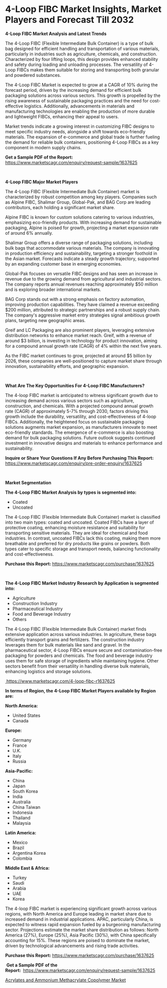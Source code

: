 <p><h1>4-Loop FIBC Market Insights, Market Players and Forecast Till 2032</h1></p><p><strong>4-Loop FIBC Market Analysis and Latest Trends</strong></p>
<p><p>The 4-Loop FIBC (Flexible Intermediate Bulk Container) is a type of bulk bag designed for efficient handling and transportation of various materials, particularly in industries such as agriculture, chemicals, and construction. Characterized by four lifting loops, this design provides enhanced stability and safety during loading and unloading processes. The versatility of 4-Loop FIBCs makes them suitable for storing and transporting both granular and powdered substances.</p><p>The 4-Loop FIBC Market is expected to grow at a CAGR of 10% during the forecast period, driven by the increasing demand for efficient bulk packaging solutions across various sectors. This growth is propelled by the rising awareness of sustainable packaging practices and the need for cost-effective logistics. Additionally, advancements in materials and manufacturing technologies are enabling the production of more durable and lightweight FIBCs, enhancing their appeal to users. </p><p>Market trends indicate a growing interest in customizing FIBC designs to meet specific industry needs, alongside a shift towards eco-friendly materials. The expansion of e-commerce and global trade is further fueling the demand for reliable bulk containers, positioning 4-Loop FIBCs as a key component in modern supply chains.</p></p>
<p><strong>Get a Sample PDF of the Report:&nbsp;</strong> <a href="https://www.marketscagr.com/enquiry/request-sample/1637625?utm_campaign=3199&utm_medium=2&utm_source=Github&utm_content=ia&utm_term=23032025&utm_id=4-loop-fibc">https://www.marketscagr.com/enquiry/request-sample/1637625</a></p>
<p>&nbsp;</p>
<p><strong>4-Loop FIBC Major Market Players</strong></p>
<p><p>The 4-Loop FIBC (Flexible Intermediate Bulk Container) market is characterized by robust competition among key players. Companies such as Alpine FIBC, Shalimar Group, Global-Pak, and BAG Corp are leading contributors, each holding a significant market share. </p><p>Alpine FIBC is known for custom solutions catering to various industries, emphasizing eco-friendly products. With increasing demand for sustainable packaging, Alpine is poised for growth, projecting a market expansion rate of around 6% annually.</p><p>Shalimar Group offers a diverse range of packaging solutions, including bulk bags that accommodate various materials. The company is innovating in production efficiency and sustainability, targeting a stronger foothold in the Asian market. Forecasts indicate a steady growth trajectory, supported by an expanding customer base in emerging economies.</p><p>Global-Pak focuses on versatile FIBC designs and has seen an increase in revenue due to the growing demand from agricultural and industrial sectors. The company reports annual revenues reaching approximately $50 million and is exploring broader international markets.</p><p>BAG Corp stands out with a strong emphasis on factory automation, improving production capabilities. They have claimed a revenue exceeding $200 million, attributed to strategic partnerships and a robust supply chain. The company's aggressive market entry strategies signal ambitious growth plans, targeting new geographic areas.</p><p>Greif and LC Packaging are also prominent players, leveraging extensive distribution networks to enhance market reach. Greif, with a revenue of around $3 billion, is investing in technology for product innovation, aiming for a compound annual growth rate (CAGR) of 4% within the next five years.</p><p>As the FIBC market continues to grow, projected at around $5 billion by 2026, these companies are well-positioned to capture market share through innovation, sustainability efforts, and geographic expansion.</p></p>
<p>&nbsp;</p>
<p><strong>What Are The Key Opportunities For 4-Loop FIBC Manufacturers?</strong></p>
<p><p>The 4-loop FIBC market is anticipated to witness significant growth due to increasing demand across various sectors such as agriculture, construction, and chemicals. With a projected compound annual growth rate (CAGR) of approximately 5-7% through 2030, factors driving this growth include the durability, versatility, and cost-effectiveness of 4-loop FIBCs. Additionally, the heightened focus on sustainable packaging solutions augments market expansion, as manufacturers innovate to meet eco-friendly standards. The emergence of e-commerce is also boosting demand for bulk packaging solutions. Future outlook suggests continued investment in innovative designs and materials to enhance performance and sustainability.</p></p>
<p><strong>Inquire or Share Your Questions If Any Before Purchasing This Report:</strong> <a href="https://www.marketscagr.com/enquiry/pre-order-enquiry/1637625?utm_campaign=3199&utm_medium=2&utm_source=Github&utm_content=ia&utm_term=23032025&utm_id=4-loop-fibc">https://www.marketscagr.com/enquiry/pre-order-enquiry/1637625</a></p>
<p>&nbsp;</p>
<p><strong>Market Segmentation</strong></p>
<p><strong>The 4-Loop FIBC Market Analysis by types is segmented into:</strong></p>
<p><ul><li>Coated</li><li>Uncoated</li></ul></p>
<p><p>The 4-Loop FIBC (Flexible Intermediate Bulk Container) market is classified into two main types: coated and uncoated. Coated FIBCs have a layer of protective coating, enhancing moisture resistance and suitability for transporting sensitive materials. They are ideal for chemical and food industries. In contrast, uncoated FIBCs lack this coating, making them more breathable and preferred for dry products like grains or powders. Both types cater to specific storage and transport needs, balancing functionality and cost-effectiveness.</p></p>
<p><strong>Purchase this Report:&nbsp;</strong><a href="https://www.marketscagr.com/purchase/1637625?utm_campaign=3199&utm_medium=2&utm_source=Github&utm_content=ia&utm_term=23032025&utm_id=4-loop-fibc">https://www.marketscagr.com/purchase/1637625</a></p>
<p>&nbsp;</p>
<p><strong>The 4-Loop FIBC Market Industry Research by Application is segmented into:</strong></p>
<p><ul><li>Agriculture</li><li>Construction Industry</li><li>Pharmaceutical Industry</li><li>Food and Beverage Industry</li><li>Others</li></ul></p>
<p><p>The 4-Loop FIBC (Flexible Intermediate Bulk Container) market finds extensive application across various industries. In agriculture, these bags efficiently transport grains and fertilizers. The construction industry leverages them for bulk materials like sand and gravel. In the pharmaceutical sector, 4-Loop FIBCs ensure secure and contamination-free packaging for powders and chemicals. The food and beverage industry uses them for safe storage of ingredients while maintaining hygiene. Other sectors benefit from their versatility in handling diverse bulk materials, enhancing logistics and storage solutions.</p></p>
<p><a href="https://www.marketscagr.com/4-loop-fibc-r1637625?utm_campaign=3199&utm_medium=2&utm_source=Github&utm_content=ia&utm_term=23032025&utm_id=4-loop-fibc">&nbsp;https://www.marketscagr.com/4-loop-fibc-r1637625</a></p>
<p><strong>In terms of Region, the 4-Loop FIBC Market Players available by Region are:</strong></p>
<p>
    <p> <strong> North America: </strong>
        <ul>
            <li>United States</li>
            <li>Canada</li>
        </ul>
        </p> 
    <p> <strong> Europe: </strong>
        <ul>
            <li>Germany</li>
            <li>France</li>
            <li>U.K.</li>
            <li>Italy</li>
            <li>Russia</li>
        </ul>
        </p> 
    <p> <strong> Asia-Pacific: </strong>
        <ul>
            <li>China</li>
            <li>Japan</li>
            <li>South Korea</li>
            <li>India</li>
            <li>Australia</li>
            <li>China Taiwan</li>
            <li>Indonesia</li>
            <li>Thailand</li>
            <li>Malaysia</li>
        </ul>
        </p> 
    <p> <strong> Latin America: </strong>
        <ul>
            <li>Mexico</li>
            <li>Brazil</li>
            <li>Argentina Korea</li>
            <li>Colombia</li>
        </ul>
        </p> 
    <p> <strong> Middle East & Africa: </strong>
        <ul>
            <li>Turkey</li>
            <li>Saudi</li>
            <li>Arabia</li>
            <li>UAE</li>
            <li>Korea</li>
        </ul>
    </p>
    </p>
<p><p>The 4-loop FIBC market is experiencing significant growth across various regions, with North America and Europe leading in market share due to increased demand in industrial applications. APAC, particularly China, is expected to witness rapid expansion fueled by a burgeoning manufacturing sector. Projections estimate the market share distribution as follows: North America (27%), Europe (25%), Asia Pacific (30%), with China specifically accounting for 15%. These regions are poised to dominate the market, driven by technological advancements and rising trade activities.</p></p>
<p><strong>Purchase this Report: </strong><a href="https://www.marketscagr.com/purchase/1637625?utm_campaign=3199&utm_medium=2&utm_source=Github&utm_content=ia&utm_term=23032025&utm_id=4-loop-fibc">https://www.marketscagr.com/purchase/1637625</a></p>
<p>&nbsp;<strong>Get a Sample PDF of the Report:&nbsp;&nbsp;</strong><a href="https://www.marketscagr.com/enquiry/request-sample/1637625?utm_campaign=3199&utm_medium=2&utm_source=Github&utm_content=ia&utm_term=23032025&utm_id=4-loop-fibc">https://www.marketscagr.com/enquiry/request-sample/1637625</a></p>
<p><strong></strong></p>
<p><p><a href="https://github.com/ijffseandy/Market-Research-Report-List-1/blob/main/acrylates-and-ammonium-methacrylate-copolymer-market.md?utm_campaign=3199&utm_medium=2&utm_source=Github&utm_content=ia&utm_term=23032025&utm_id=4-loop-fibc">Acrylates and Ammonium Methacrylate Copolymer Market</a></p></p>